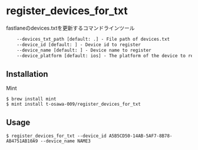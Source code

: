 # register_devices_for_txt

fastlaneのdevices.txtを更新するコマンドラインツール

```txt
    --devices_txt_path [default: .] - File path of devices.txt
    --device_id [default: ] - Device id to register
    --device_name [default: ] - Device name to register
    --device_platform [default: ios] - The platform of the device to register.
```

## Installation
Mint

```
$ brew install mint
$ mint install t-osawa-009/register_devices_for_txt
```

## Usage

```
$ register_devices_for_txt --device_id A5B5CD50-14AB-5AF7-8B78-AB4751AB10A9 --device_name NAME3
```
